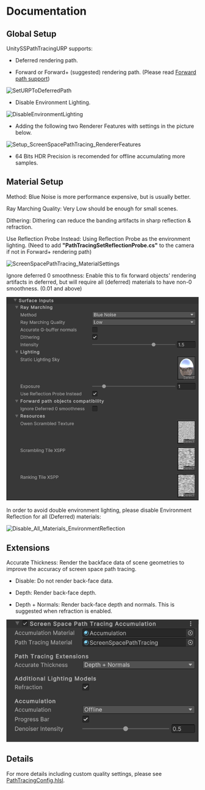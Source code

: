 Documentation
=============

Global Setup
-------------

UnitySSPathTracingURP supports:

- Deferred rendering path.

- Forward or Forward+ (suggested) rendering path. (Please read [Forward path support](https://github.com/jiaozi158/UnitySSPathTracingURP/blob/main/Documentation/ForwardPathSupport.md))

 ![SetURPToDeferredPath](https://github.com/jiaozi158/UnitySSPathTracingURP/blob/main/Documentation/Images/Settings/URP_DeferredPath.png)

- Disable Environment Lighting.

 ![DisableEnvironmentLighting](https://github.com/jiaozi158/UnitySSPathTracingURP/blob/main/Documentation/Images/Settings/DisableEnvironmentLighting.png)

- Adding the following two Renderer Features with settings in the picture below.

 ![Setup_ScreenSpacePathTracing_RendererFeatures](https://github.com/jiaozi158/UnitySSPathTracingURP/blob/main/Documentation/Images/Settings/Setup_ScreenSpacePathTracing_RendererFeatures.png)

- 64 Bits HDR Precision is recomended for offline accumulating more samples.

Material Setup
-------------

Method: Blue Noise is more performance expensive, but is usually better.

Ray Marching Quality: Very Low should be enough for small scenes.

Dithering: Dithering can reduce the banding artifacts in sharp reflection & refraction.

Use Reflection Probe Instead: Using Reflection Probe as the environment lighting. (Need to add **"PathTracingSetReflectionProbe.cs"** to the camera if not in Forward+ rendering path)

 ![ScreenSpacePathTracing_MaterialSettings](https://github.com/jiaozi158/UnitySSPathTracingURP/blob/main/Documentation/Images/Settings/AddProbeSetter.jpg)

Ignore deferred 0 smoothness: Enable this to fix forward objects' rendering artifacts in deferred, but will require all (deferred) materials to have non-0 smoothness. (0.01 and above)

 ![ScreenSpacePathTracing_MaterialSettings](https://github.com/jiaozi158/UnitySSPathTracingURP/blob/main/Documentation/Images/Settings/ScreenSpacePathTracing_MaterialSettings.png)

In order to avoid double environment lighting, please disable Environment Reflection for all (Deferred) materials:

 ![Disable_All_Materials_EnvironmentReflection](https://github.com/jiaozi158/UnitySSPathTracingURP/blob/main/Documentation/Images/Settings/Disable_All_Materials_EnvironmentReflection.png)

Extensions
-------------

Accurate Thickness: Render the backface data of scene geometries to improve the accuracy of screen space path tracing.

- Disable: Do not render back-face data.

- Depth: Render back-face depth.

- Depth + Normals: Render back-face depth and normals. This is suggested when refraction is enabled.

 ![AccurateThickness](https://github.com/jiaozi158/UnitySSPathTracingURP/blob/main/Documentation/Images/Settings/AccurateThickness.png)

Details
-------------

For more details including custom quality settings, please see [PathTracingConfig.hlsl](https://github.com/jiaozi158/UnitySSPathTracingURP/blob/main/Assets/Shaders/ScreenSpacePathTracing/PathTracingConfig.hlsl).
